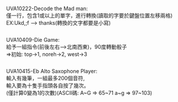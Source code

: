UVA10222-Decode the Mad man:  
僅一行，包含1或以上的單字，進行轉換(讀取的字要於鍵盤位置左移兩格)  
EX:Ukd,;f --> thanks(轉換的文字都要是小寫)  
```C

```
UVA10409-Die Game:  
給予一組指令(前後左右-->北南西東)，90度轉動骰子  
=>初始: top->1, noreh->2, west->3  
```C

```
UVA10415-Eb Alto Saxophone Player:  
輸入有幾筆，一組最多200個音符,  
輸入要為十隻手指頭各自按了幾次。  
(僅計算0變為1的次數)(ASCII碼: A~G => 65~71 a~g => 97~103)  
```C

```
